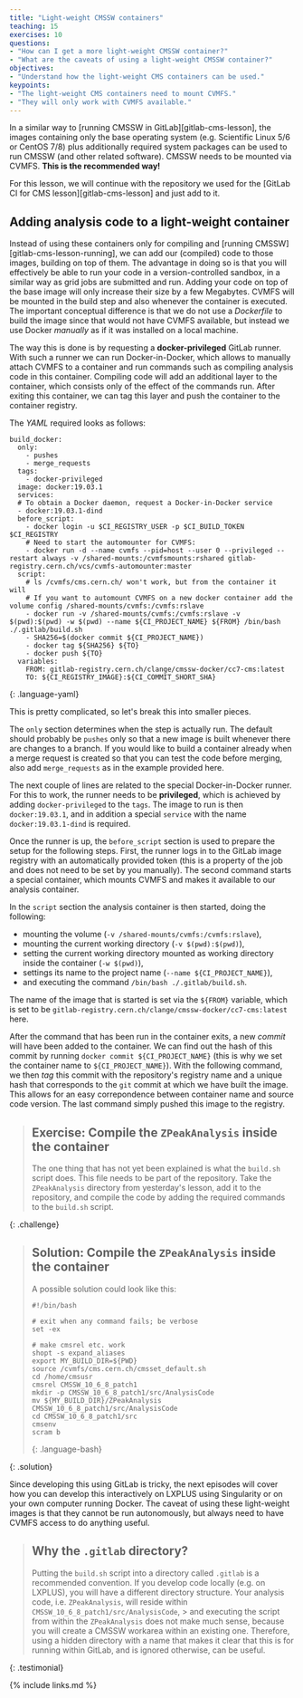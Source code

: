 ```yaml
---
title: "Light-weight CMSSW containers"
teaching: 15
exercises: 10
questions:
- "How can I get a more light-weight CMSSW container?"
- "What are the caveats of using a light-weight CMSSW container?"
objectives:
- "Understand how the light-weight CMS containers can be used."
keypoints:
- "The light-weight CMS containers need to mount CVMFS."
- "They will only work with CVMFS available."
---
```

In a similar way to [running CMSSW in GitLab][gitlab-cms-lesson], the
images containing only the base operating system (e.g. Scientific Linux 5/6
or CentOS 7/8) plus additionally required system packages can be used to run
CMSSW (and other related software). CMSSW needs to be mounted via CVMFS.
**This is the recommended way!**

For this lesson, we will continue with the repository we used for the
[GitLab CI for CMS lesson][gitlab-cms-lesson] and just add to it.

## Adding analysis code to a light-weight container

Instead of using these containers only for compiling and
[running CMSSW][gitlab-cms-lesson-running], we can add our (compiled) code to
those images, building on top of them. The advantage in doing so is that you
will effectively be able to run your code in a version-controlled sandbox, in
a similar way as grid jobs are submitted and run. Adding your code on top of
the base image will only increase their size by a few Megabytes. CVMFS will
be mounted in the build step and also whenever the container is executed.
The important conceptual difference is that we do not use a *Dockerfile* to
build the image since that would not have CVMFS available, but instead we use
Docker *manually* as if it was installed on a local machine.

The way this is done is by requesting a **docker-privileged** GitLab runner.
With such a runner we can run Docker-in-Docker, which allows to manually
attach CVMFS to a container and run commands such as compiling analysis code
in this container. Compiling code will add an additional layer to the
container, which consists only of the effect of the commands run. After
exiting this container, we can tag this layer and push the container to the
container registry.

The *YAML* required looks as follows:

~~~
build_docker:
  only:
    - pushes
    - merge_requests
  tags:
    - docker-privileged
  image: docker:19.03.1
  services:
  # To obtain a Docker daemon, request a Docker-in-Docker service
  - docker:19.03.1-dind
  before_script:
    - docker login -u $CI_REGISTRY_USER -p $CI_BUILD_TOKEN $CI_REGISTRY
    # Need to start the automounter for CVMFS:
    - docker run -d --name cvmfs --pid=host --user 0 --privileged --restart always -v /shared-mounts:/cvmfsmounts:rshared gitlab-registry.cern.ch/vcs/cvmfs-automounter:master
  script:
    # ls /cvmfs/cms.cern.ch/ won't work, but from the container it will
    # If you want to automount CVMFS on a new docker container add the volume config /shared-mounts/cvmfs:/cvmfs:rslave
    - docker run -v /shared-mounts/cvmfs:/cvmfs:rslave -v $(pwd):$(pwd) -w $(pwd) --name ${CI_PROJECT_NAME} ${FROM} /bin/bash ./.gitlab/build.sh
    - SHA256=$(docker commit ${CI_PROJECT_NAME})
    - docker tag ${SHA256} ${TO}
    - docker push ${TO}
  variables:
    FROM: gitlab-registry.cern.ch/clange/cmssw-docker/cc7-cms:latest
    TO: ${CI_REGISTRY_IMAGE}:${CI_COMMIT_SHORT_SHA}
~~~
{: .language-yaml}

This is pretty complicated, so let's break this into smaller pieces.

The `only` section determines when the step is actually run. The default
should probably be `pushes` only so that a new image is built whenever there
are changes to a branch. If you would like to build a container already when
a merge request is created so that you can test the code before merging, also
add `merge_requests` as in the example provided here.

The next couple of lines are related to the special Docker-in-Docker runner.
For this to work, the runner needs to be **privileged**, which is achieved by
adding `docker-privileged` to the `tags`. The image to run is then
`docker:19.03.1`, and in addition a special `service` with the name
`docker:19.03.1-dind` is required.

Once the runner is up, the `before_script` section is used to prepare the
setup for the following steps. First, the runner logs in to the GitLab image
registry with an automatically provided token (this is a property of the job
and does not need to be set by you manually). The second command starts a
special container, which mounts CVMFS and makes it available to our analysis
container.

In the `script` section the analysis container is then started, doing the following:

- mounting the volume (`-v /shared-mounts/cvmfs:/cvmfs:rslave`),
- mounting the current working directory (`-v $(pwd):$(pwd)`),
- setting the current working directory mounted as working directory inside the container (`-w $(pwd)`),
- settings its name to the project name (`--name ${CI_PROJECT_NAME}`),
- and executing the command `/bin/bash ./.gitlab/build.sh`.

The name of the image that is started is set via the `${FROM}` variable,
which is set to be `gitlab-registry.cern.ch/clange/cmssw-docker/cc7-cms:latest` here.

After the command that has been run in the container exits, a new *commit*
will have been added to the container. We can find out the hash of this
commit by running `docker commit ${CI_PROJECT_NAME}` (this is why we set the
container name to `${CI_PROJECT_NAME}`). With the following command, we then
*tag* this commit with the repository's registry name and a unique hash that
corresponds to the `git` commit at which we have built the image. This allows
for an easy correpondence between container name and source code version. The last command simply pushed this image to the registry.

> ## Exercise: Compile the `ZPeakAnalysis` inside the container
>
> The one thing that has not yet been explained is what the `build.sh` script
> does. This file needs to be part of the repository. Take the `ZPeakAnalysis`
> directory from yesterday's lesson, add it to the repository, and compile
> the code by adding the required commands to the `build.sh` script.
>
{: .challenge}

> ## Solution: Compile the `ZPeakAnalysis` inside the container
>
> A possible solution could look like this:
>
> ~~~
> #!/bin/bash
>
> # exit when any command fails; be verbose
> set -ex
>
> # make cmsrel etc. work
> shopt -s expand_aliases
> export MY_BUILD_DIR=${PWD}
> source /cvmfs/cms.cern.ch/cmsset_default.sh
> cd /home/cmsusr
> cmsrel CMSSW_10_6_8_patch1
> mkdir -p CMSSW_10_6_8_patch1/src/AnalysisCode
> mv ${MY_BUILD_DIR}/ZPeakAnalysis CMSSW_10_6_8_patch1/src/AnalysisCode
> cd CMSSW_10_6_8_patch1/src
> cmsenv
> scram b
> ~~~
> {: .language-bash}
>
{: .solution}

Since developing this using GitLab is tricky, the next episodes will cover
how you can develop this interactively on LXPLUS using Singularity or on
your own computer running Docker.
The caveat of using these light-weight images is that they cannot be run
autonomously, but always need to have CVMFS access to do anything useful.

> ## Why the `.gitlab` directory?
>
> Putting the `build.sh` script into a directory called `.gitlab` is a
> recommended convention. If you develop code locally (e.g. on LXPLUS), you
> will have a different directory structure. Your analysis code, i.e.
> `ZPeakAnalysis`, will reside within `CMSSW_10_6_8_patch1/src/AnalysisCode`, > and executing the script from within the `ZPeakAnalysis` does not make much
> sense, because you will create a CMSSW workarea within an existing one.
> Therefore, using a hidden directory with a name that makes it clear that
> this is for running within GitLab, and is ignored otherwise, can be useful.
>
{: .testimonial}

{% include links.md %}
